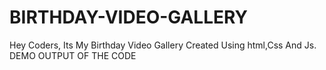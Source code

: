 # BIRTHDAY-VIDEO-GALLERY
Hey Coders, Its My Birthday Video Gallery Created Using html,Css And Js.
DEMO OUTPUT OF THE CODE 
